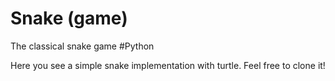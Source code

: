# Snake (game)
The classical snake game #Python

Here you see a simple snake implementation with turtle.
Feel free to clone it!
